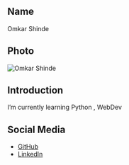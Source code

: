 ## Name
Omkar Shinde

## Photo
![Omkar Shinde](https://link-to-your-photo.jpg)

## Introduction
 I’m currently learning Python , WebDev

## Social Media
- [GitHub](https://github.com/omkarshinde1711)
- [LinkedIn](https://linkedin.com/in/omkarshinde17)